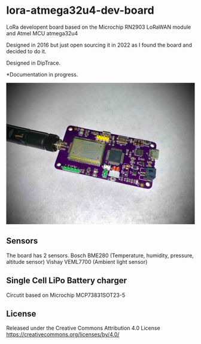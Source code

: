 # lora-atmega32u4-dev-board
 LoRa developent board based on the Microchip RN2903 LoRaWAN module and Atmel MCU atmega32u4

Designed in 2016 but just open sourcing it in 2022 as I found the board and decided to do it. 

Designed in DipTrace.

*Documentation in progress.

![Board](/pictures/board.jpg)

## Sensors

The board has 2 sensors. 
Bosch BME280 (Temperature, humidity, pressure, altitude sensor)
Vishay VEML7700 (Ambient light sensor)

## Single Cell LiPo Battery charger

Circutit based on Microchip MCP73831SOT23-5


## License

Released under the Creative Commons Attribution 4.0 License
https://creativecommons.org/licenses/by/4.0/

